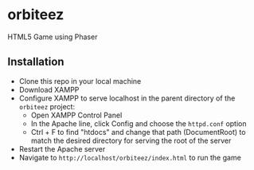 # orbiteez

HTML5 Game using Phaser

## Installation

- Clone this repo in your local machine
- Download XAMPP
- Configure XAMPP to serve localhost in the parent directory of the `orbiteez` project:
  - Open XAMPP Control Panel
  - In the Apache line, click Config and choose the `httpd.conf` option
  - Ctrl + F to find "htdocs" and change that path (DocumentRoot) to match the desired directory for serving the root of the server
- Restart the Apache server
- Navigate to `http://localhost/orbiteez/index.html` to run the game